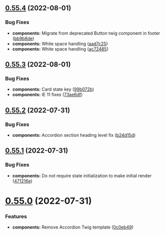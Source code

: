## [0.55.4](https://github.com/jacecotton/tcds/compare/v0.55.3...v0.55.4) (2022-08-01)


### Bug Fixes

* **components:** Migrate from deprecated Button twig component in footer ([bb9b8de](https://github.com/jacecotton/tcds/commit/bb9b8de1e8b155c1c95710b0fcc9a02b1a515734))
* **components:** White space handling ([aad7c25](https://github.com/jacecotton/tcds/commit/aad7c25c49fe924b2e01860d9204d0ce6ca865bd))
* **components:** White space handling ([ac72485](https://github.com/jacecotton/tcds/commit/ac72485205a00c1d4a62dae4b54195b60126d9fa))



## [0.55.3](https://github.com/jacecotton/tcds/compare/v0.55.2...v0.55.3) (2022-08-01)


### Bug Fixes

* **components:** Card state key ([99b072b](https://github.com/jacecotton/tcds/commit/99b072b2c13df4157e8c8c80b2b364f2fd1a95cb))
* **components:** IE 11 fixes ([73ae6df](https://github.com/jacecotton/tcds/commit/73ae6dff6657b59ca4fbc33c87754725e550caa7))



## [0.55.2](https://github.com/jacecotton/tcds/compare/v0.55.1...v0.55.2) (2022-07-31)


### Bug Fixes

* **components:** Accordion section heading level fix ([b24d15d](https://github.com/jacecotton/tcds/commit/b24d15d58adbd912ef3d7f793b40e0f6189d864e))



## [0.55.1](https://github.com/jacecotton/tcds/compare/v0.55.0...v0.55.1) (2022-07-31)


### Bug Fixes

* **components:** Do not require state initialization to make initial render ([471216e](https://github.com/jacecotton/tcds/commit/471216ef1c8f1351b2fda245281020656c8d803f))



# [0.55.0](https://github.com/jacecotton/tcds/compare/v0.54.0...v0.55.0) (2022-07-31)


### Features

* **components:** Remove Accordion Twig template ([0c0eb49](https://github.com/jacecotton/tcds/commit/0c0eb498034951c813039dd95f3607d5e771de14))



